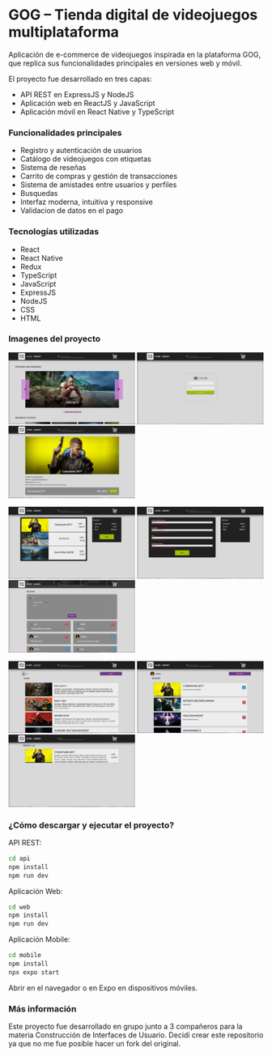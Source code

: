 # GOG – Tienda digital de videojuegos multiplataforma

Aplicación de e-commerce de videojuegos inspirada en la plataforma GOG, que replica sus funcionalidades principales en versiones web y móvil.

El proyecto fue desarrollado en tres capas:
* API REST en ExpressJS y NodeJS
* Aplicación web en ReactJS y JavaScript
* Aplicación móvil en React Native y TypeScript

### Funcionalidades principales
* Registro y autenticación de usuarios
* Catálogo de videojuegos con etiquetas
* Sistema de reseñas
* Carrito de compras y gestión de transacciones
* Sistema de amistades entre usuarios y perfiles
* Busquedas
* Interfaz moderna, intuitiva y responsive
* Validacion de datos en el pago

### Tecnologías utilizadas
* React
* React Native
* Redux
* TypeScript
* JavaScript
* ExpressJS
* NodeJS
* CSS
* HTML

### Imagenes del proyecto

<p>
  <img src="./images/1.png" alt="Imagen del proyecto" width="250"/>
  <img src="./images/2.png" alt="Imagen del proyecto" width="250"/>
  <img src="./images/3.png" alt="Imagen del proyecto" width="250"/>
</p>
<p>
  <img src="./images/4.png" alt="Imagen del proyecto" width="250"/>
  <img src="./images/5.png" alt="Imagen del proyecto" width="250"/>
  <img src="./images/6.png" alt="Imagen del proyecto" width="250"/>
</p>
<p>
  <img src="./images/7.png" alt="Imagen del proyecto" width="250"/>
  <img src="./images/8.png" alt="Imagen del proyecto" width="250"/>
  <img src="./images/9.png" alt="Imagen del proyecto" width="250"/>
</p>

### ¿Cómo descargar y ejecutar el proyecto?
API REST:
```bash
cd api
npm install
npm run dev
```
Aplicación Web:
```bash
cd web
npm install
npm run dev
```
Aplicación Mobile:
```bash
cd mobile
npm install
npx expo start
```
Abrir en el navegador o en Expo en dispositivos móviles.

### Más información

Este proyecto fue desarrollado en grupo junto a 3 compañeros para la materia Construcción de Interfaces de Usuario. Decidí crear este repositorio ya que no me fue posible hacer un fork del original.
